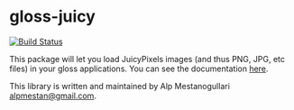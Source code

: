 gloss-juicy
===

[![Build Status](https://secure.travis-ci.org/alpmestan/gloss-juicy.png?branch=master)](http://travis-ci.org/alpmestan/gloss-juicy)

This package will let you load JuicyPixels images (and thus PNG, JPG, etc files) in your gloss applications. You can see the documentation [here](http://hackage.haskell.org/package/gloss-juicy).

This library is written and maintained by Alp Mestanogullari <alpmestan@gmail.com>.